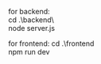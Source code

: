for backend: <br/>
  cd .\backend\ <br/>
  node server.js <br/>

for frontend:
  cd .\frontend\
  npm run dev
